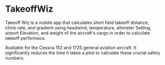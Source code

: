 # TakeoffWiz

Takeoff Wiz is a mobile app that calculates short field takeoff distance, climb rate, and gradient using headwind, temperature, altimeter Setting, airport Elevation, and weight of the aircraft's cargo in order to calculate takeoff performace.

Available for the Cessna 152 and 172S general aviation aircraft. 
It significantly reduces the time it takes a pilot to calculate these crucial safety numbers. 
